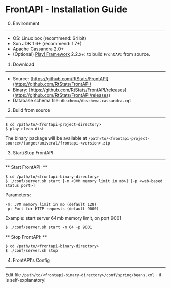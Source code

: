 FrontAPI - Installation Guide
=============================

0. Environment
--------------
- OS: Linux box (recommend: 64 bit)
- Sun JDK 1.6+ (recommend: 1.7+)
- Apache Cassandra 2.0+
- (Optional) [Play! Framework](https://www.playframework.com/download#older-versions) 2.2.x+: to build `FrontAPI` from source.


1. Download
-----------
- Source: [https://github.com/RtStats/FrontAPI](https://github.com/RtStats/FrontAPI)
- Binary: [https://github.com/RtStats/FrontAPI/releases](https://github.com/RtStats/FrontAPI/releases)
- Database schema file: `dbschema/dbschema.cassandra.cql`


2. Build from source
--------------------
```
$ cd /path/to/<frontapi-project-directory>
$ play clean dist
```
The binary package will be available at `/path/to/<frontapi-project-source>/target/univeral/frontapi-<version>.zip`


3. Start/Stop FrontAPI
---------------------
** Start FrontAPI: **
```
$ cd /path/to/<frontapi-binary-directory>
$ ./conf/server.sh start [-m <JVM memory limit in mb>] [-p <web-based status port>]
```

Parameters:
```
-m: JVM memory limit in mb (default 128)
-p: Port for HTTP requests (default 9000)
```

Example: start server 64mb memory limit, on port 9001
```
$ ./conf/server.sh start -m 64 -p 9001
```

** Stop FrontAPI: **
```
$ cd /path/to/<frontapi-binary-directory>
$ ./conf/server.sh stop
```


4. FrontAPI's Config
--------------------
Edit file `/path/to/<frontapi-binary-directory>/conf/spring/beans.xml` - it is self-explanatory!
